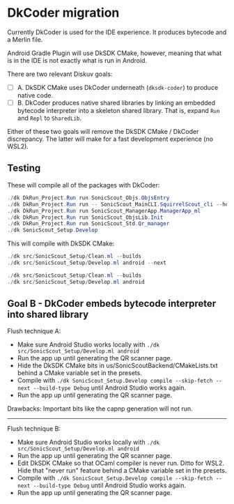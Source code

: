 # DkCoder migration

Currently DkCoder is used for the IDE experience. It produces bytecode and a Merlin file.

Android Gradle Plugin will use DkSDK CMake, however, meaning that what is in the IDE is not exactly what is run in Android.

There are two relevant Diskuv goals:

- [ ] A. DkSDK CMake uses DkCoder underneath (`dksdk-coder`) to produce native code.
- [ ] B. DkCoder produces native shared libraries by linking an embedded bytecode interpreter into a skeleton shared library. That is, expand `Run` and `Repl` to `SharedLib`.

Either of these two goals will remove the DkSDK CMake / DkCoder discrepancy. The latter will make for a fast development experience (no WSL2).

## Testing

These will compile all of the packages with DkCoder:

```powershell
./dk DkRun_Project.Run run SonicScout_Objs.ObjsEntry
./dk DkRun_Project.Run run -- SonicScout_MainCLI.SquirrelScout_cli --help
./dk DkRun_Project.Run run SonicScout_ManagerApp.ManagerApp_ml
./dk DkRun_Project.Run run SonicScout_ObjsLib.Init
./dk DkRun_Project.Run run SonicScout_Std.Qr_manager
./dk SonicScout_Setup.Develop
```

This will compile with DkSDK CMake:

```powershell
./dk src/SonicScout_Setup/Clean.ml --builds
./dk src/SonicScout_Setup/Develop.ml android --next

./dk src/SonicScout_Setup/Clean.ml --builds
./dk src/SonicScout_Setup/Develop.ml android
```

## Goal B - DkCoder embeds bytecode interpreter into shared library

Flush technique A:

- Make sure Android Studio works locally with `./dk src/SonicScout_Setup/Develop.ml android`
- Run the app up until generating the QR scanner page.
- Hide the DkSDK CMake bits in us/SonicScoutBackend/CMakeLists.txt behind a CMake variable set in the presets.
- Compile with `./dk SonicScout_Setup.Develop compile --skip-fetch --next --build-type Debug` until Android Studio works again.
- Run the app up until generating the QR scanner page.

Drawbacks: Important bits like the capnp generation will not run.

---

Flush technique B:

- Make sure Android Studio works locally with `./dk src/SonicScout_Setup/Develop.ml android`
- Run the app up until generating the QR scanner page.
- Edit DkSDK CMake so that OCaml compiler is never run. Ditto for WSL2. Hide that "never run" feature behind a CMake variable set in the presets.
- Compile with `./dk SonicScout_Setup.Develop compile --skip-fetch --next --build-type Debug` until Android Studio works again.
- Run the app up until generating the QR scanner page.
